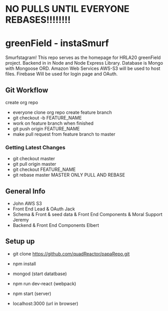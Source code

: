 # NO PULLS UNTIL EVERYONE REBASES!!!!!!!!

# greenField - instaSmurf

Smurfstagram!
This repo serves as the homepage for HRLA20 greenField project. Backend in in Node and Node Express Library. Database is Mongo with Mongoose ORD. Amazon Web Services AWS-S3 will be used to host files. Firebase Will be used for login page and OAuth.

## Git Workflow

create org repo

* everyone clone org repo
  create feature branch
* git checkout -b FEATURE_NAME
* work on feature branch
  when finished
* git push origin FEATURE_NAME
* make pull request from feature branch to master

### Getting Latest Changes

* git checkout master
* git pull origin master
* git checkout FEATURE_NAME
* git rebase master
  MASTER ONLY PULL AND REBASE

## General Info

* John AWS S3
* Front End Lead & OAuth Jack
* Schema & Front & seed data & Front End Components & Moral Support Jeremy
* Backend & Front End Components Elbert

## Setup up

* git clone https://github.com/quadReactor/papaRepo.git
* npm install
* mongod (start datatbase)
* npm run dev-react (webpack)
* npm start (server)

* localhost:3000 (url in browser)
